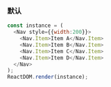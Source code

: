 ### 默认

<!--start-code-->
```js
const instance = (
  <Nav style={{width:200}}>
    <Nav.Item>Item A</Nav.Item>
    <Nav.Item>Item B</Nav.Item>
    <Nav.Item>Item C</Nav.Item>
    <Nav.Item>Item D</Nav.Item>
  </Nav>
);
ReactDOM.render(instance);
```
<!--end-code-->
